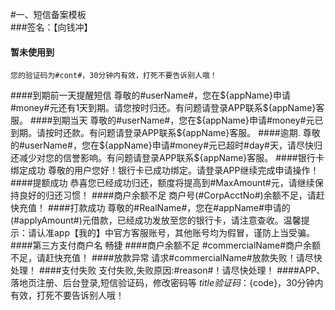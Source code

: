 
#一、短信备案模板           
###签名：【向钱冲】

#### 暂未使用到
    您的验证码为#cont#，30分钟内有效，打死不要告诉别人哦！
####到期前一天提醒短信
    尊敬的#userName#，您在${appName}申请#money#元还有1天到期。请您按时归还。有问题请登录APP联系${appName}客服。
####到期当天
    尊敬的#userName#，您在${appName}申请#money#元已到期。请按时还款。有问题请登录APP联系${appName}客服。
####逾期.
    尊敬的#userName#，您在${appName}申请#money#元已超时#day#天，请尽快归还减少对您的信誉影响。有问题请登录APP联系${appName}客服。
####银行卡绑定成功
    尊敬的用户您好！银行卡已成功绑定。请登录APP继续完成申请操作！
####提额成功
    恭喜您已经成功归还，额度将提高到#MaxAmount#元，请继续保持良好的归还习惯！
####商户余额不足
    商户号(#CorpAcctNo#)余额不足，请赶快充值！
####打款成功
    尊敬的#RealName#，您在#appName#申请的(#applyAmount#)元借款，已经成功发放至您的银行卡，请注意查收。温馨提示：请认准app【我的】中官方客服账号，其他账号均为假冒，谨防上当受骗。
####第三方支付商户名
    畅捷
####商户余额不足
     #commercialName#商户余额不足，请赶快充值！
####放款异常
    请求#commercialName#放款失败！请尽快处理！
####支付失败
    支付失败,失败原因:#reason#！请尽快处理！
####APP、落地页注册、后台登录,短信验证码，修改密码等
     ${title}验证码：${code}，30分钟内有效，打死不要告诉别人哦！


